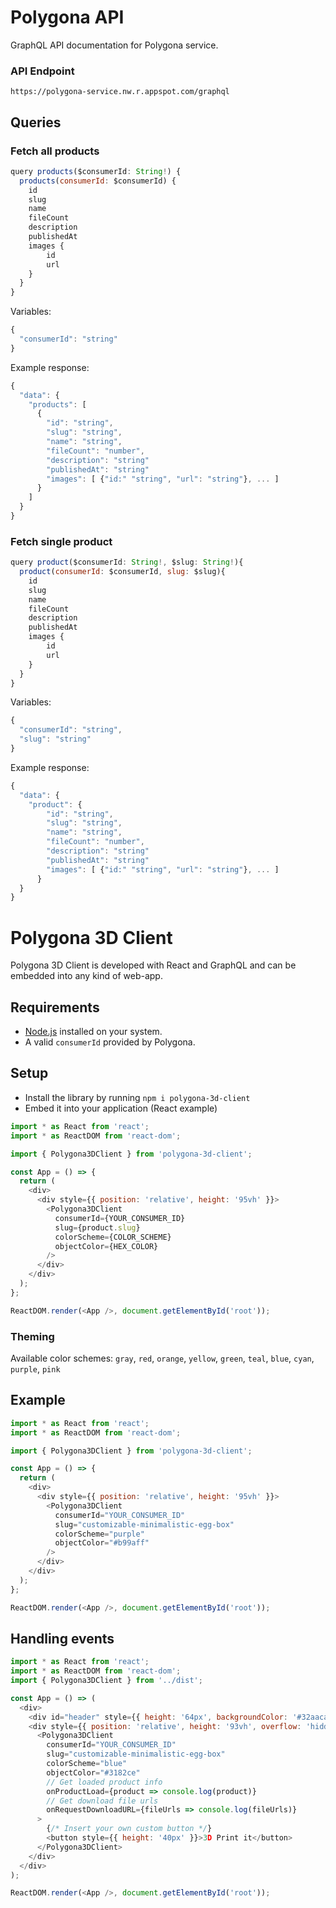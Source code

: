 # Polygona API

GraphQL API documentation for Polygona service.

### API Endpoint

```
https://polygona-service.nw.r.appspot.com/graphql
```

## Queries

### Fetch all products

```javascript
query products($consumerId: String!) {
  products(consumerId: $consumerId) {
    id
    slug
    name
    fileCount
    description
    publishedAt
    images {
        id
        url
    }
  }
}
```

Variables:

```javascript
{
  "consumerId": "string"
}
```

Example response:

```javascript
{
  "data": {
    "products": [
      {
        "id": "string",
        "slug": "string",
        "name": "string",
        "fileCount": "number",
        "description": "string"
        "publishedAt": "string"
        "images": [ {"id:" "string", "url": "string"}, ... ]
      }
    ]
  }
}
```

### Fetch single product

```javascript
query product($consumerId: String!, $slug: String!){
  product(consumerId: $consumerId, slug: $slug){
    id
    slug
    name
    fileCount
    description
    publishedAt
    images {
        id
        url
    }
  }
}
```

Variables:

```javascript
{
  "consumerId": "string",
  "slug": "string"
}
```

Example response:

```javascript
{
  "data": {
    "product": {
        "id": "string",
        "slug": "string",
        "name": "string",
        "fileCount": "number",
        "description": "string"
        "publishedAt": "string"
        "images": [ {"id:" "string", "url": "string"}, ... ]
      }
  }
}
```

# Polygona 3D Client

Polygona 3D Client is developed with React and GraphQL and can be embedded into any kind of web-app.

## Requirements

- [Node.js](https://nodejs.org) installed on your system.
- A valid `consumerId` provided by Polygona.

## Setup

- Install the library by running `npm i polygona-3d-client`
- Embed it into your application (React example)

```javascript
import * as React from 'react';
import * as ReactDOM from 'react-dom';

import { Polygona3DClient } from 'polygona-3d-client';

const App = () => {
  return (
    <div>
      <div style={{ position: 'relative', height: '95vh' }}>
        <Polygona3DClient
          consumerId={YOUR_CONSUMER_ID}
          slug={product.slug}
          colorScheme={COLOR_SCHEME}
          objectColor={HEX_COLOR}
        />
      </div>
    </div>
  );
};

ReactDOM.render(<App />, document.getElementById('root'));
```

### Theming

Available color schemes: `gray`, `red`, `orange`, `yellow`, `green`, `teal`, `blue`, `cyan`, `purple`, `pink`

## Example

```javascript
import * as React from 'react';
import * as ReactDOM from 'react-dom';

import { Polygona3DClient } from 'polygona-3d-client';

const App = () => {
  return (
    <div>
      <div style={{ position: 'relative', height: '95vh' }}>
        <Polygona3DClient
          consumerId="YOUR_CONSUMER_ID"
          slug="customizable-minimalistic-egg-box"
          colorScheme="purple"
          objectColor="#b99aff"
        />
      </div>
    </div>
  );
};

ReactDOM.render(<App />, document.getElementById('root'));
```

## Handling events

```javascript
import * as React from 'react';
import * as ReactDOM from 'react-dom';
import { Polygona3DClient } from '../dist';

const App = () => (
  <div>
    <div id="header" style={{ height: '64px', backgroundColor: '#32aaca' }} />
    <div style={{ position: 'relative', height: '93vh', overflow: 'hidden' }}>
      <Polygona3DClient
        consumerId="YOUR_CONSUMER_ID"
        slug="customizable-minimalistic-egg-box"
        colorScheme="blue"
        objectColor="#3182ce"
        // Get loaded product info
        onProductLoad={product => console.log(product)}
        // Get download file urls
        onRequestDownloadURL={fileUrls => console.log(fileUrls)}
      >
        {/* Insert your own custom button */}      
        <button style={{ height: '40px' }}>3D Print it</button>
      </Polygona3DClient>
    </div>
  </div>
);

ReactDOM.render(<App />, document.getElementById('root'));
```